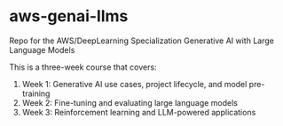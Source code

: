 # aws-genai-llms
Repo for the AWS/DeepLearning Specialization Generative AI with Large Language Models

This is a three-week course that covers: 

1. Week 1: Generative AI use cases, project lifecycle, and model pre-training
2. Week 2: Fine-tuning and evaluating large language models
3. Week 3: Reinforcement learning and LLM-powered applications


